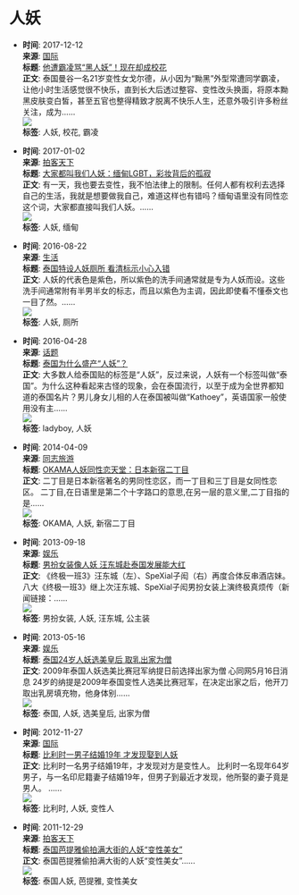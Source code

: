 # 人妖

-   **时间**: 2017-12-12  
    **来源**: [国际](/news/guoji/)  
    **标题**: [他遭霸凌骂“黑人妖”！现在却成校花](/news/guoji/20171212/27149.html)  
    **正文**: 泰国曼谷一名21岁变性女戈尔德，从小因为“黝黑”外型常遭同学霸凌，让他小时生活感觉很不快乐，直到长大后透过整容、变性改头换面，将原本黝黑皮肤变白皙，甚至五官也整得精致才脱离不快乐人生，还意外吸引许多粉丝关注，成为......  
    ![](/hbcms/css/2014/images/img_48.png)  
    **标签**: 人妖, 校花, 霸凌

-   **时间**: 2017-01-02  
    **来源**: [拍客天下](/photo/paike/)  
    **标题**: [大家都叫我们人妖：缅甸LGBT，彩妆背后的孤寂](/photo/paike/20170102/26215.html)  
    **正文**: 有一天，我也要去变性，我不怕法律上的限制。任何人都有权利去选择自己的生活，我就是想要做我自己，难道这样也有错吗？缅甸语里没有同性恋这个词，大家都直接叫我们人妖。......  
    ![](/hbcms/css/2014/images/img_48.png)  
    **标签**: 人妖, 缅甸

-   **时间**: 2016-08-22  
    **来源**: [生活](/shenghuo/)  
    **标题**: [泰国特设人妖厕所 看清标示小心入错](/shenghuo/20160822/25679.html)  
    **正文**: 人妖的代表色是紫色，所以紫色的洗手间通常就是专为人妖而设。这些洗手间通常附有半男半女的标志，而且以紫色为主调，因此即使看不懂泰文也一目了然。......  
    ![](/hbcms/css/2014/images/img_48.png)  
    **标签**: 人妖, 厕所

-   **时间**: 2016-04-28  
    **来源**: [话题](/huati/)  
    **标题**: [泰国为什么盛产“人妖”？](/huati/20160428/25258.html)  
    **正文**: 大多数人给泰国贴的标签是“人妖”，反过来说，人妖有一个标签叫做“泰国”。为什么这种看起来古怪的现象，会在泰国流行，以至于成为全世界都知道的泰国名片？男儿身女儿相的人在泰国被叫做“Kathoey”，英语国家一般使用没有主......  
    ![](/hbcms/css/2014/images/img_48.png)  
    **标签**: ladyboy, 人妖

-   **时间**: 2014-04-09  
    **来源**: [同志旅游](/lvyou/)  
    **标题**: [OKAMA人妖同性恋天堂：日本新宿二丁目](/lvyou/14850.html)  
    **正文**: 二丁目是日本新宿著名的男同性恋区，而一丁目和三丁目是女同性恋区。 二丁目,在日语里是第二个十字路口的意思,在另一层的意义里,二丁目指的是......  
    ![](/hbcms/css/2014/images/img_48.png)  
    **标签**: OKAMA, 人妖, 新宿二丁目

-   **时间**: 2013-09-18  
    **来源**: [娱乐](/news/yule/)  
    **标题**: [男扮女装像人妖 汪东城赴泰国发展能大红](/news/yule/19560.html)  
    **正文**: 《终极一班3》汪东城（左）、SpeXial子闳（右）再度合体反串酒店妹。 八大《终极一班3》继上次汪东城、SpeXial子闳男扮女装上演终极真烦传（新闻链接：......  
    ![](/hbcms/css/2014/images/img_48.png)  
    **标签**: 男扮女装, 人妖, 汪东城, 公主装

-   **时间**: 2013-05-16  
    **来源**: [娱乐](/news/yule/)  
    **标题**: [泰国24岁人妖选美皇后 取乳出家为僧](/news/yule/19827.html)  
    **正文**: 2009年泰国人妖选美比赛冠军纳提日前选择出家为僧 心同网5月16日消息 24岁的纳提是2009年泰国变性人选美比赛冠军，在决定出家之后，他开刀取出乳房填充物，他身体别......  
    ![](/hbcms/css/2014/images/img_48.png)  
    **标签**: 泰国, 人妖, 选美皇后, 出家为僧

-   **时间**: 2012-11-27  
    **来源**: [国际](/news/guoji/)  
    **标题**: [比利时一男子结婚19年 才发现娶到人妖](/news/guoji/18743.html)  
    **正文**: 比利时一名男子结婚19年，才发现对方是变性人。 比利时一名现年64岁男子，与一名印尼籍妻子结婚19年，但男子到最近才发现，他所娶的妻子竟是男人。 ......  
    ![](/hbcms/css/2014/images/img_48.png)  
    **标签**: 比利时, 人妖, 变性人

-   **时间**: 2011-12-29  
    **来源**: [拍客天下](/photo/paike/)  
    **标题**: [泰国芭提雅偷拍满大街的人妖“变性美女”](/photo/paike/14321.html)  
    **正文**: 泰国芭提雅偷拍满大街的人妖“变性美女”......  
    ![](/hbcms/css/2014/images/img_48.png)  
    **标签**: 泰国人妖, 芭提雅, 变性美女